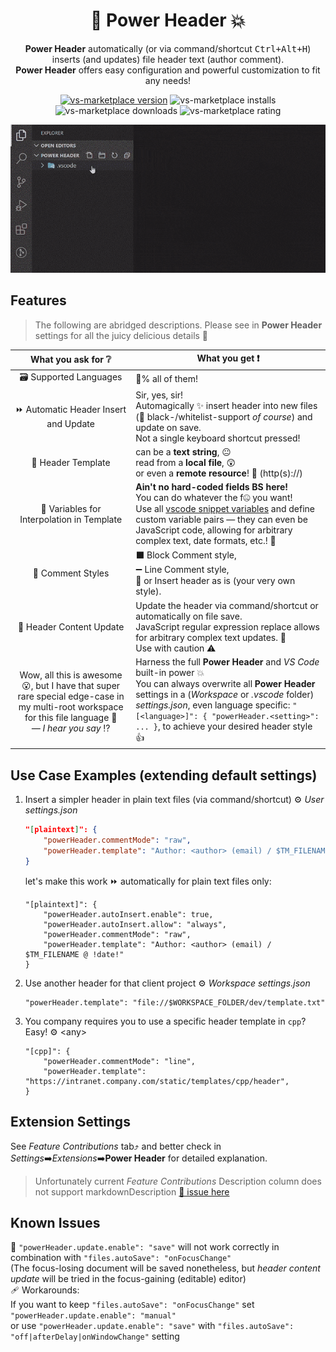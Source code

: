 <h1 align="center">👊 Power Header 💥</h1>

<p align="center"><b>Power Header</b> automatically (or via command/shortcut <kbd>Ctrl+Alt+H</kbd>) inserts (and updates) file header text (author comment).<br/>
<b>Power Header</b> offers easy configuration and powerful customization to fit any needs!</p>

<p align="center">
<a href="https://marketplace.visualstudio.com/items?itemName=epivision.vscode-file-header"><img src="https://badgen.net/vs-marketplace/v/epivision.vscode-file-header" alt="vs-marketplace version"></a>
<img src="https://badgen.net/vs-marketplace/i/epivision.vscode-file-header" alt="vs-marketplace installs">
<img src="https://badgen.net/vs-marketplace/d/epivision.vscode-file-header" alt="vs-marketplace downloads">
<img src="https://badgen.net/vs-marketplace/rating/epivision.vscode-file-header" alt="vs-marketplace rating">
</p>

<p align="center"><img src="demo.gif" alt="short demo of Power Header in action" width="800"></p>

## Features

> The following are abridged descriptions. Please see in **Power Header** settings for all the juicy delicious details 🤤

| What you ask for ❔ | What you get ❗ |
|:-:|---|
| 🗃️ Supported Languages | 💯% all of them! |
| ⏩ Automatic Header Insert and Update | Sir, yes, sir!<br/>Automagically ✨ insert header into new files (🛑 black-/whitelist-support *of course*) and update on save.<br/>Not a single keyboard shortcut pressed! |
| 📄 Header Template | can be a **text string**, 😐<br/>read from a **local file**, 😲<br/>or even a **remote resource**! 🤯 (http(s)://)|
| 🔀 Variables for Interpolation in Template | **Ain't no hard-coded fields BS here!**<br/>You can do whatever the f🤐 you want!<br/>Use all [vscode snippet variables](https://code.visualstudio.com/docs/editor/userdefinedsnippets#_variables) and define custom variable pairs — they can even be JavaScript code, allowing for arbitrary complex text, date formats, etc.! 🎉 |
| 💬 Comment Styles | ⬛ Block Comment style,<br/>➖ Line Comment style,<br/>📃 or Insert header as is (your very own style). |
| 🔄 Header Content Update | Update the header via command/shortcut or automatically on file save.<br/>JavaScript regular expression replace allows for arbitrary complex text updates. 🎉<br/>Use with caution ⚠️ |
| Wow, all this is awesome 😮, but I have that super rare special edge-case in my multi-root workspace for this file language 🥺<br/>*— I hear you say* ⁉ | Harness the full **Power Header** and *VS Code* built-in power 💥<br/>You can always overwrite all **Power Header** settings in a (*Workspace* or *.vscode* folder) *settings.json*, even language specific: `"[<language>]": { "powerHeader.<setting>": ... }`, to achieve your desired header style 👍 |

## Use Case Examples (extending default settings)

1. Insert a simpler header in plain text files (via command/shortcut) ⚙️ *User settings.json*
	```json
	"[plaintext]": {
		"powerHeader.commentMode": "raw",
		"powerHeader.template": "Author: <author> (email) / $TM_FILENAME @ !date!"
	}
	```
	let's make this work ⏩ automatically for plain text files only:
	```jsonc
	"[plaintext]": {
		"powerHeader.autoInsert.enable": true,
		"powerHeader.autoInsert.allow": "always",
		"powerHeader.commentMode": "raw",
		"powerHeader.template": "Author: <author> (email) / $TM_FILENAME @ !date!"
	}
	```

1. Use another header for that client project ⚙️ *Workspace settings.json*
	```jsonc
	"powerHeader.template": "file://$WORKSPACE_FOLDER/dev/template.txt"
	```
	
1. You company requires you to use a specific header template in `cpp`? Easy! ⚙️ \<any>
	```jsonc
	"[cpp]": { 
		"powerHeader.commentMode": "line",
		"powerHeader.template": "https://intranet.company.com/static/templates/cpp/header",
	}
	```

## Extension Settings

See *Feature Contributions* tab⤴️ and better check in *Settings*➡️*Extensions*➡️**Power Header** for detailed explanation.

> Unfortunately current *Feature Contributions* Description column does not support markdownDescription [🐞 issue here](https://github.com/microsoft/vscode/issues/88927)

## Known Issues

🐞 `"powerHeader.update.enable": "save"` will not work correctly in combination with `"files.autoSave": "onFocusChange"`  
(The focus-losing document will be saved nonetheless, but *header content update* will be tried in the focus-gaining (editable) editor)  
🩹 Workarounds:  
If you want to keep `"files.autoSave": "onFocusChange"` set `"powerHeader.update.enable": "manual"`  
or use `"powerHeader.update.enable": "save"` with `"files.autoSave": "off|afterDelay|onWindowChange"` setting